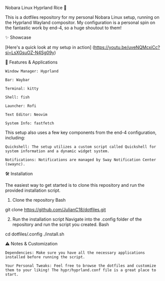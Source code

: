 Nobara Linux Hyprland Rice 👋

This is a dotfiles repository for my personal Nobara Linux setup, running on the Hyprland Wayland compositor. My configuration is a personal spin on the fantastic work by end-4, so a huge shoutout to them!

✨ Showcase



[Here's a quick look at my setup in action]
(https://youtu.be/uveNQMcxiCc?si=LsXGsuOZ-N4Sg09y)

🚀 Features & Applications

    Window Manager: Hyprland

    Bar: Waybar

    Terminal: kitty

    Shell: fish

    Launcher: Rofi

    Text Editor: Neovim

    System Info: fastfetch

This setup also uses a few key components from the end-4 configuration, including:

    Quickshell: The setup utilizes a custom script called Quickshell for system information and a dynamic widget system.

    Notifications: Notifications are managed by Sway Notification Center (swaync).

🛠️ Installation

The easiest way to get started is to clone this repository and run the provided installation script.

1. Clone the repository
Bash

git clone https://github.com/JulianC18/dotfiles.git

2. Run the installation script
Navigate into the .config folder of the repository and run the script you created.
Bash

cd dotfiles/.config
./install.sh

⚠️ Notes & Customization

    Dependencies: Make sure you have all the necessary applications installed before running the script.

    Your Personal Tweaks: Feel free to browse the dotfiles and customize them to your liking! The hypr/hyprland.conf file is a great place to start.
